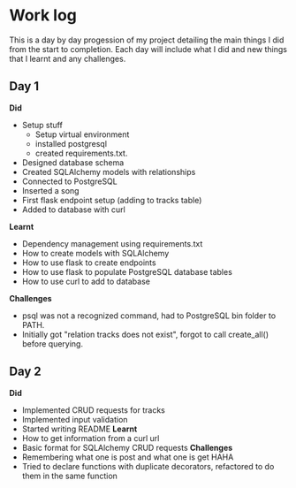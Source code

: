 # Work log
This is a day by day progession of my project detailing the main things I did from the start to completion. Each day will include what I did and new things that I learnt and any challenges.

## Day 1
**Did** 
* Setup stuff
    * Setup virtual environment
    * installed postgresql
    * created requirements.txt.
* Designed database schema
* Created SQLAlchemy models with relationships
* Connected to PostgreSQL
* Inserted a song
* First flask endpoint setup (adding to tracks table)
* Added to database with curl

**Learnt** 
* Dependency management using requirements.txt
* How to create models with SQLAlchemy
* How to use flask to create endpoints
* How to use flask to populate PostgreSQL database tables
* How to use curl to add to database

**Challenges** 
* psql was not a recognized command, had to PostgreSQL bin folder to PATH.
* Initially got "relation tracks does not exist", forgot to call create_all() before querying.

## Day 2
**Did**
* Implemented CRUD requests for tracks
* Implemented input validation
* Started writing README
**Learnt**
* How to get information from a curl url
* Basic format for SQLAlchemy CRUD requests
**Challenges**
* Remembering what one is post and what one is get HAHA
* Tried to declare functions with duplicate decorators, refactored to do them in the same function

